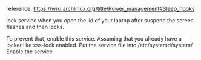 reference:
https://wiki.archlinux.org/title/Power_management#Sleep_hooks

lock.service
when you open the lid of your laptop
after suspend
the screen flashes and then locks.

To prevent that, enable this service.
Assuming that you already have
a locker like xss-lock enabled.
Put the service file into /etc/systemd/system/
Enable the service
